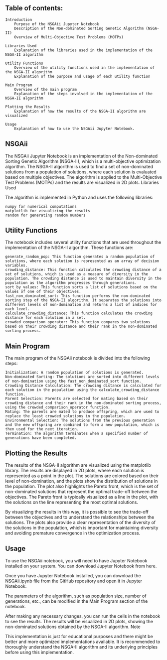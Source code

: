 ## Table of contents:

    Introduction
        Purpose of the NSGAii Jupyter Notebook
        Description of the Non-dominated Sorting Genetic Algorithm (NSGA-II)
        Overview of Multi-Objective Test Problems (MOTPs)

    Libraries Used
        Explanation of the libraries used in the implementation of the NSGA-II algorithm

    Utility Functions
        Overview of the utility functions used in the implementation of the NSGA-II algorithm
        Explanation of the purpose and usage of each utility function

    Main Program
        Overview of the main program
        Explanation of the steps involved in the implementation of the NSGA-II algorithm

    Plotting the Results
        Explanation of how the results of the NSGA-II algorithm are visualized

    Usage
        Explanation of how to use the NSGAii Jupyter Notebook.

## NSGAii

The NSGAii Jupyter Notebook is an implementation of the Non-dominated Sorting Genetic Algorithm (NSGA-II), which is a multi-objective optimization algorithm. The NSGA-II algorithm is used to find a set of non-dominated solutions from a population of solutions, where each solution is evaluated based on multiple objectives. The algorithm is applied to the Multi-Objective Test Problems (MOTPs) and the results are visualized in 2D plots.
Libraries Used

The algorithm is implemented in Python and uses the following libraries:

    numpy for numerical computations
    matplotlib for visualizing the results
    random for generating random numbers

## Utility Functions

The notebook includes several utility functions that are used throughout the implementation of the NSGA-II algorithm. These functions are:

    generate_random_pop: This function generates a random population of solutions, where each solution is represented as an array of decision variables.
    crowding_distance: This function calculates the crowding distance of a set of solutions, which is used as a measure of diversity in the population. The crowding distance is used to maintain diversity in the population as the algorithm progresses through generations.
    sort_by_values: This function sorts a list of solutions based on the values of one of their objectives.
    fast_non_dominated_sort: This function performs the non-dominated sorting step of the NSGA-II algorithm. It separates the solutions into different levels of non-domination and returns a list of indices for each level.
    calculate_crowding_distance: This function calculates the crowding distance for each solution in a set.
    crowded_comparison_operator: This function compares two solutions based on their crowding distance and their rank in the non-dominated sorting process.

## Main Program

The main program of the NSGAii notebook is divided into the following steps:

    Initialization: A random population of solutions is generated.
    Non-dominated Sorting: The solutions are sorted into different levels of non-domination using the fast_non_dominated_sort function.
    Crowding Distance Calculation: The crowding distance is calculated for each solution in the population using the calculate_crowding_distance function.
    Parent Selection: Parents are selected for mating based on their crowding distance and their rank in the non-dominated sorting process, using the crowded_comparison_operator function.
    Mating: The parents are mated to produce offspring, which are used to replace the least crowded solutions in the population.
    Environmental Selection: The solutions from the previous generation and the new offspring are combined to form a new population, which is then used for the next iteration.
    Termination: The algorithm terminates when a specified number of generations have been completed.

## Plotting the Results

The results of the NSGA-II algorithm are visualized using the matplotlib library. The results are displayed in 2D plots, where each solution is represented as a point in the plot. The solutions are colored based on their level of non-domination, and the plots show the distribution of solutions in the population. The plot also highlights the Pareto front, which is the set of non-dominated solutions that represent the optimal trade-off between the objectives. The Pareto front is typically visualized as a line in the plot, with the solutions on the line representing the most optimal solutions.

By visualizing the results in this way, it is possible to see the trade-off between the objectives and to understand the relationships between the solutions. The plots also provide a clear representation of the diversity of the solutions in the population, which is important for maintaining diversity and avoiding premature convergence in the optimization process.

## Usage

To use the NSGAii notebook, you will need to have Jupyter Notebook installed on your system. You can download Jupyter Notebook from here.

Once you have Jupyter Notebook installed, you can download the NSGAii.ipynb file from the GitHub repository and open it in Jupyter Notebook.

The parameters of the algorithm, such as population size, number of generations, etc., can be modified in the Main Program section of the notebook.

After making any necessary changes, you can run the cells in the notebook to see the results. The results will be visualized in 2D plots, showing the non-dominated solutions obtained by the NSGA-II algorithm.
Note

This implementation is just for educational purposes and there might be better and more optimized implementations available. It is recommended to thoroughly understand the NSGA-II algorithm and its underlying principles before using this implementation.
